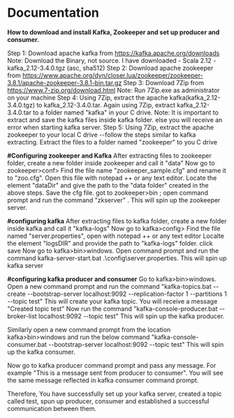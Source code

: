 # Documentation

**How to download and install Kafka, Zookeeper and set up producer and consumer.**

Step 1: Download apache kafka from https://kafka.apache.org/downloads 
  Note: Download the Binary, not source. I have downloaded - Scala 2.12  - kafka_2.12-3.4.0.tgz (asc, sha512)
Step 2: Download apache zookeeper from https://www.apache.org/dyn/closer.lua/zookeeper/zookeeper-3.8.1/apache-zookeeper-3.8.1-bin.tar.gz
Step 3: Download 7Zip from https://www.7-zip.org/download.html
  Note: Run 7Zip.exe as administrator on your machine
Step 4: Using 7Zip, extract the apache kafka(kafka_2.12-3.4.0.tgz) to kafka_2.12-3.4.0.tar. 
Again using 7Zip, extract kafka_2.12-3.4.0.tar to a folder named "kafka" in your C drive. 
Note: It is important to extract and save the kafka files inside kafka folder. else you will receive an error when starting kafka server.
Step 5: Using 7Zip, extract the apache zookeeper to your local C drive --follow the steps similar to kafka extracting. 
Extract the files to a folder named "zookeeper" to you C drive

**#Configuring zookeeper and Kafka**
After extracting files to zookeeper folder, create a new folder inside zookeeper and call it "data"
Now go to zookeeper>conf> 
Find the file name "zookeeper_sample.cfg" and rename it to "zoo.cfg".
Open this file with notepad ++ or any text editor. 
Locate the element "dataDir" and give the path to the "data folder" created in the above steps.
Save the cfg file. got to zookeeper>bin ; open command prompt and run the command "zkserver" . This will spin up the zookeeper server.

**#configuring kafka**
After extracting files to kafka folder, create a new folder inside kafka and call it "kafka-logs"
Now go to kafka>config>
Find the file named "server.properties", open with notepad ++ or any text editor
Localte the element "logsDIR" and provide the path to "kafka-logs" folder. click save
Now go to kafka>bin>windows. Open command prompt and run the command kafka-server-start.bat .\config\server.properties. This will spin up kafka server

**#configuring kafka producer and consumer**
Go to kafka>bin>windows. Open a new command prompt and run the command
"kafka-topics.bat --create --bootstrap-server localhost:9092 --replication-factor 1 --partitions 1 --topic test" This will create your kafka topic.
You will receive a message "Created topic test"
Now run the command 
"kafka-console-producer.bat --broker-list localhost:9092 --topic test"
This will spin up the kafka producer. 

Similarly open a new command prompt from the location kafka>bin>windows and run the below command
"kafka-console-consumer.bat --bootstrap-server localhost:9092 --topic test"
This will spin up the kafka consumer. 

Now go to kafka producer command prompt and pass any message. For example "This is a message sent from producer to consumer". You will see the same message reflected in kafka consumer command prompt. 

Therefore, You have successfully set up your kafka server, created a topic called test, spun up producer, consumer and established a successful communication between them.
